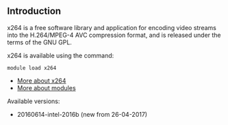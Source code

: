 ## Introduction
x264 is a free software library and application for encoding video streams into the H.264/MPEG-4 AVC compression format, and is released under the terms of the GNU GPL. 

x264 is available using the command:

```
module load x264
```

* [More about x264](http://www.videolan.org/developers/x264.html)
* [More about modules](Local:/systems/lisa/software/modules)

Available versions:

* 20160614-intel-2016b (new from 26-04-2017)